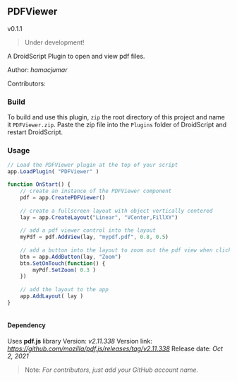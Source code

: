 ## PDFViewer
v0.1.1

> Under development!

A DroidScript Plugin to open and view pdf files.

Author: _hamacjumar_

Contributors: 

### Build
To build and use this plugin, `zip` the root directory of this project and name it `PDFViewer.zip`. Paste the zip file into the `Plugins` folder of DroidScript and restart DroidScript.

### Usage
```js
// Load the PDFViewer plugin at the top of your script
app.LoadPlugin( "PDFViewer" )

function OnStart() {
    // create an instance of the PDFViewer component
    pdf = app.CreatePDFViewer()
    
    // create a fullscreen layout with object vertically centered
    lay = app.CreateLayout("Linear", "VCenter,FillXY")
    
    // add a pdf viewer control into the layout
    myPdf = pdf.AddView(lay, "mypdf.pdf", 0.8, 0.5)
    
    // add a button into the layout to zoom out the pdf view when click
    btn = app.AddButton(lay, "Zoom")
    btn.SetOnTouch(function() {
        myPdf.SetZoom( 0.3 )
    })
    
    // add the layout to the app
    app.AddLayout( lay )
}
    
```

#### Dependency
Uses **pdf.js** library
Version: _v2.11.338_
Version link: _https://github.com/mozilla/pdf.js/releases/tag/v2.11.338_
Release date: _Oct 2, 2021_


> Note: _For contributors, just add your GitHub account name._